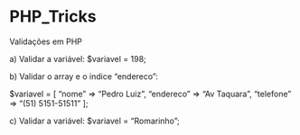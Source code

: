 # PHP_Tricks

Validações em PHP

a) Validar a variável: $variavel = 198;

b) Validar o array e o indice “endereco”:

$variavel = [ “nome” => “Pedro Luiz”, “endereco” => “Av Taquara”, “telefone” => “(51) 5151-51511” ];

c) Validar a variável: $variavel = “Romarinho”;
